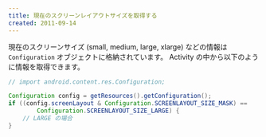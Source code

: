 ```yaml
---
title: 現在のスクリーンレイアウトサイズを取得する
created: 2011-09-14
---
```


現在のスクリーンサイズ (small, medium, large, xlarge) などの情報は `Configuration` オブジェクトに格納されています。
Activity の中から以下のように情報を取得できます。

```java
// import android.content.res.Configuration;

Configuration config = getResources().getConfiguration();
if ((config.screenLayout & Configuration.SCREENLAYOUT_SIZE_MASK) ==
        Configuration.SCREENLAYOUT_SIZE_LARGE) {
    // LARGE の場合
}
```

